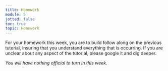 ```yaml
---
title: Homework
module: 5
jotted: false
toc: true
topic: Homework
---
```


For your homework this week, you are to build follow along on the previous tutorial, insuring that you understand everything that is occurring. If you are unclear about any aspect of the tutorial, please google it and dig deeper.

_You will have nothing official to turn in this week._

